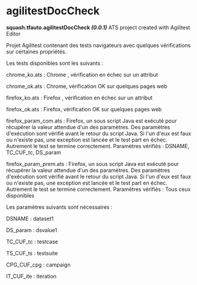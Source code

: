 # agilitestDocCheck
**squash.tfauto.agilitestDocCheck *(0.0.1)***
ATS project created with Agilitest Editor

Projet Agilitest contenant des tests navigateurs avec quelques vérifications sur certaines propriétés.

Les tests disponibles sont les suivants :

chrome_ko.ats : Chrome , vérification en échec sur un attribut

chrome_ok.ats : Chrome, vérification OK sur quelques pages web

firefox_ko.ats : Firefox , vérification en échec sur un attribut

firefox_ok.ats : Firefox, vérification OK sur quelques pages web

firefox_param_com.ats : Firefox, un sous script Java est exécuté pour récupérer la valeur attendue d'un des paramètres.
                                    Des paramètres d'exécution sont vérifié avant le retour du script Java. Si l'un d'eux est faux ou n'existe pas,
									une exception est lancée et le test part en échec. Autrement le test se termine correctement.
									Paramètres vérifiés : DSNAME, TC_CUF_tc, DS_param

firefox_param_prem.ats : Firefox, un sous script Java est exécuté pour récupérer la valeur attendue d'un des paramètres.
                                      Des paramètres d'exécution sont vérifié avant le retour du script Java. Si l'un d'eux est faux ou n'existe pas,
									  une exception est lancée et le test part en échec. Autrement le test se termine correctement.
									  Paramètres vérifiés : Tous ceux disponibles

Les paramètres suivants sont nécessaires : 

DSNAME : dataset1

DS_param : dsvalue1

TC_CUF_tc : testcase

TS_CUF_ts : testsuite

CPG_CUF_cpg : campaign

IT_CUF_ite : iteration

